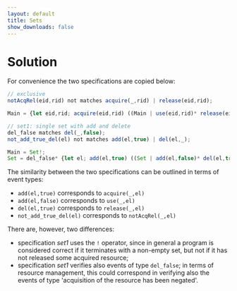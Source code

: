 ```yaml
---
layout: default
title: Sets
show_downloads: false
---
```

# Solution
For convenience the two specifications are copied below:

```js
// exclusive
notAcqRel(eid,rid) not matches acquire(_,rid) | release(eid,rid);

Main = {let eid,rid; acquire(eid,rid) ((Main | use(eid,rid)* release(eid,rid)) /\ notAcqRel(eid,rid)* release(eid,rid) all)}?;
```

```js
// set1: single set with add and delete
del_false matches del(_,false); 
not_add_true_del(el) not matches add(el,true) | del(el,_);

Main = Set!;
Set = del_false* {let el; add(el,true) ((Set | add(el,false)* del(el,true)) /\ not_add_true_del(el)* del(el,true) all)}?;
```

The similarity between the two specifications can be outlined in terms of event types:
* `add(el,true)` corresponds to `acquire(_,el)`
* `add(el,false)` corresponds to `use(_,el)`
* `del(el,true)` corresponds to `release(_,el)`
* `not_add_true_del(el)` corresponds to `notAcqRel(_,el)`

There are, however, two differences:

* specification *set1* uses the `!` operator, since in general a program is considered correct if it terminates with a non-empty set, but not
if it has not released some acquired resource;
* specification *set1* verifies also events of type `del_false`; in terms of resource management, this could correspond in verifying
also the events of type 'acquisition of the resource has been negated'.
